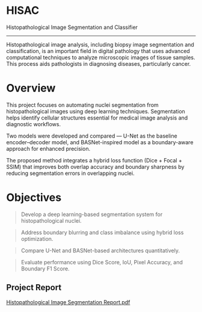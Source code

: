 # HISAC
Histopathological Image Segmentation and Classifier

---
Histopathological image analysis, including biopsy image segmentation and classification, is an important field in digital pathology that uses advanced computational techniques to analyze microscopic images of tissue samples. This process aids pathologists in diagnosing diseases, particularly cancer.

# Overview
This project focuses on automating nuclei segmentation from histopathological images using deep learning techniques.
Segmentation helps identify cellular structures essential for medical image analysis and diagnostic workflows.

Two models were developed and compared —
U-Net as the baseline encoder–decoder model, and BASNet-inspired model as a boundary-aware approach for enhanced precision.

The proposed method integrates a hybrid loss function (Dice + Focal + SSIM) that improves both overlap accuracy and boundary sharpness by reducing segmentation errors in overlapping nuclei.

# Objectives
> Develop a deep learning-based segmentation system for histopathological nuclei.

> Address boundary blurring and class imbalance using hybrid loss optimization.

> Compare U-Net and BASNet-based architectures quantitatively.

> Evaluate performance using Dice Score, IoU, Pixel Accuracy, and Boundary F1 Score.

## Project Report
[Histopathological Image Segmentation Report.pdf](https://github.com/user-attachments/files/23002434/Histopathological.Image.Segmentation.Report.pdf)
